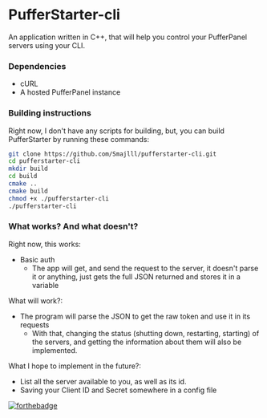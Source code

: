 # PufferStarter-cli
An application written in C++, that will help you control your PufferPanel servers using your CLI. 

### Dependencies
- cURL
- A hosted PufferPanel instance

### Building instructions
Right  now, I don't have any scripts for building, but, you can build PufferStarter by running these commands:

``` bash
git clone https://github.com/Smajlll/pufferstarter-cli.git
cd pufferstarter-cli
mkdir build
cd build
cmake ..
cmake build
chmod +x ./pufferstarter-cli
./pufferstarter-cli
```

### What works? And what doesn't?
Right now, this works:
- Basic auth
  - The app will get, and send the request to the server, it doesn't parse it or anything, just gets the full JSON returned and stores it in a variable

What will work?:
  - The program will parse the JSON to get the raw token and use it in its requests
    - With that, changing the status (shutting down, restarting, starting) of the servers, and getting the information about them will also be implemented.

What I hope to implement in the future?:
- List all the server available to you, as well as its id.
- Saving your Client ID and Secret somewhere in a config file

[![forthebadge](https://forthebadge.com/images/featured/featured-made-with-crayons.svg)](https://forthebadge.com)